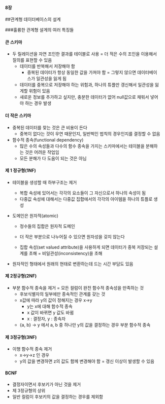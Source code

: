 #### 8장

##관계형 데이터베이스의 설계

###훌륭한 관계형 설계의 여러 특징들

#### 큰 스키마

- 두 릴레이션을 자연 조인한 결과를 테이블로 사용 = 더 적은 수의 조인을 이용해서 질의를 표현할 수 있음
  - 데이터를 반복해서 저장해야 함
    - 중복된 데이터가 항상 동일한 값을 가져야 함 = 그렇지 않으면 데이터베이스가 일관성을 잃게 됨
  - 데이터를 중복으로 저장해야 하는 위험과, 하나의 튜플만 갱신해서 일관성을 잃게할 위험이 있음
  - 새로운 정보를 추가하고 싶지만, 충분한 데이터가 없어 null값으로 채워서 넣어야 하는 경우 발생

#### 더 작은 스키마

- 중복된 데이터를 찾는 것은 큰 비용이 든다
  - 중복이 없다는 것이 우연 때문인지, 일반벅인 법칙의 경우인지를 결정할 수 없음
- 함수적 종속(functional dependency)
  - 많은 수의 속성들과 다수의 함수 종속을 가지는 스키마에서는 테이블을 분해하는 것은 어려운 작업임
  - 모든 분해가 다 도움이 되는 것은 아님

#### 제 1 정규형(1NF)

- 테이블을 생성할 때 하부구조는 제거

  - 복합 속성에 있어서는 각각의 요소들이 그 자신으로서 하나의 속성이 됨
  - 다중값 속성에 대해서는 다중값 집합에서의 각각의 아이템을 하나의 튜플로 생성

- 도메인은 원자적(atomic)

  - 정수들의 집합은 원자적 도메인
  - 더 작은 부분으로 나누어질 수 있으면 원자성을 갖지 않는다

  - 집합 속성(set valued attribute)을 사용하게 되면 데이터가 중복 저장되는 설계를 초해 = 비일관성(inconsistency)을 초해

- 원자적인 형태에서 원래의 현태로 변환하는데 드는 시간 부담도 있음

#### 제 2정규형(2NF)

- 부분 함수적 종속을 제거 = 모든 컬럼이 완전 함수적 종속성을 만족하는 것
  - 후보식별자의 일부에만 종속적인 관계를 갖는 것
  - x값에 따라 y의 값이 정해지는 경우 x->y
    - y는 x에 대해 함수적 종속
    - x 값이 바뀌면 y 값도 바뀜
    - x : 결정자, y : 종속자
  - {a, b} -> y 에서 a, b 중 하나만 y의 값을 결정하는 경우 부분 함수적 종속

#### 제 3정규형(3NF)

- 이행 함수적 종속 제거
  - x->y->z 인 경우
  - y의 값을 변경하면 z의 값도 함께 변경해야 함 = 갱신 이상이 발생할 수 있음

#### BCNF

- 결정자이면서 후보키가 아닌 것을 제거
- 제 3정규형의 상위 
- 일반 컬럼이 후보키의 값을 결정하는 경우를 제외함